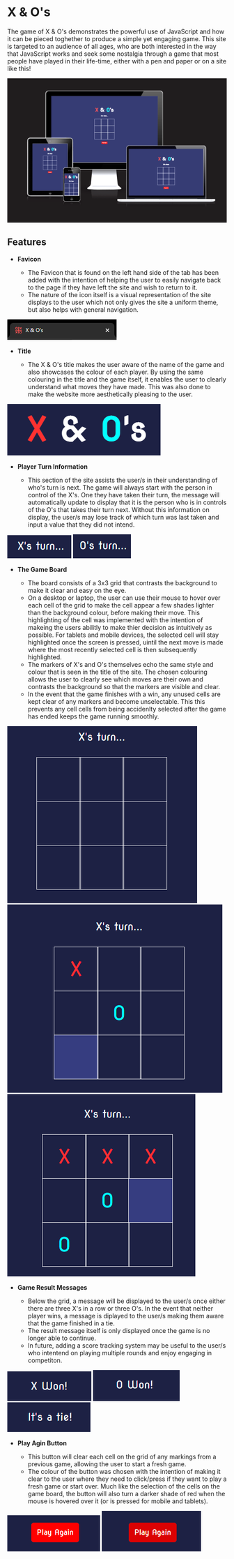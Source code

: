 # X & O's

The game of X & O's demonstrates the powerful use of JavaScript and how it can be pieced toghether to produce a simple yet engaging game. This site is targeted to an audience of all ages, who are both interested in the way that JavaScript works and seek some nostalgia through a game that most people have played in their life-time, either with a pen and paper or on a site like this!

![Responsive Design](assets/images/Readme/responsive-design.png)

## Features

- __Favicon__

  - The Favicon that is found on the left hand side of the tab has been added with the intention of helping the user to easily navigate back to the page if they have left the site and wish to return to it.
  - The nature of the icon itself is a visual representation of the site displays to the user which not only gives the site a uniform theme, but also helps with general navigation.

![Favicon](assets/images/Readme/favicon-example.png)

- __Title__

  - The X & O's title makes the user aware of the name of the game and also showcases the colour of each player. By using the same colouring in the title and the game itself, it enables the user to clearly understand what moves they have made. This was also done to make the website more aesthetically pleasing to the user.

![Title](assets/images/Readme/title.png)

- __Player Turn Information__

  - This section of the site assists the user/s in their understanding of who's turn is next. The game will always start with the person in control of the X's. One they have taken their turn, the message will automatically update to display that it is the person who is in controls of the O's that takes their turn next. Without this information on display, the user/s may lose track of which turn was last taken and input a value that they did not intend.

![Info X](assets/images/Readme/turn-x.png)
![Info O](assets/images/Readme/turn-o.png)

- __The Game Board__

  - The board consists of a 3x3 grid that contrasts the background to make it clear and easy on the eye.
  - On a desktop or laptop, the user can use their mouse to hover over each cell of the grid to make the cell appear a few shades lighter than the background colour, before making their move. This highlighting of the cell was implemented with the intention of makeing the users abilitly to make thier decision as intuitively as possible. For tablets and mobile devices, the selected cell will stay highlighted once the screen is pressed, uintil the next move is made where the most recently selected cell is then subsequently highlighted.
  - The markers of X's and O's themselves echo the same style and colour that is seen in the title of the site. The chosen colouring allows the user to clearly see which moves are their own and contrasts the background so that the markers are visible and clear.
  - In the event that the game finishes with a win, any unused cells are kept clear of any markers and become unselectable. This this prevents any cell cells from being accidenlty selected after the game has ended keeps the game running smoothly.

![Blank Grid](assets/images/Readme/grid-blank.png)
![Blank Grid](assets/images/Readme/grid-mid-game.png)
![Blank Grid](assets/images/Readme/grid-finish.png)

- __Game Result Messages__

  - Below the grid, a message will be displayed to the user/s once either there are three X's in a row or three O's. In the event that neither player wins, a message is diplayed to the user/s making them aware that the game finished in a tie. 
  - The result message itself is only displayed once the game is no longer able to continue.
  - In future, adding a score tracking system may be useful to the user/s who intentend on playing multiple rounds and enjoy engaging in competiton.

![Win X](assets/images/Readme/x-win.png)
![Win O](assets/images/Readme/o-win.png)
![Tie](assets/images/Readme/tie.png)

- __Play Agin Button__

  - This button will clear each cell on the grid of any markings from a previous game, allowing the user to start a fresh game.
  - The colour of the button was chosen with the intention of making it clear to the user where they need to click/press if they want to play a fresh game or start over. Much like the selection of the cells on the game board, the button will also turn a darker shade of red when the mouse is hovered over it (or is pressed for mobile and tablets).

![Play Again Button](assets/images/Readme/button.png)
![Play Again Button On Hover](assets/images/Readme/button-hover.png)